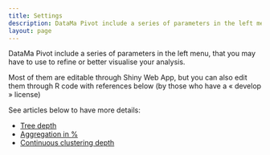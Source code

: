```yaml
---
title: Settings
description: DataMa Pivot include a series of parameters in the left menu, that you may have to use to refine or better visualise your analysis.
layout: page
---
```


DataMa Pivot include a series of parameters in the left menu, that you may have to use to refine or better visualise your analysis.

Most of them are editable through Shiny Web App, but you can also edit them through R code with references below (by those who have a « develop » license)

See articles below to have more details:

* [Tree depth]({{site.url}}/{{site.baseurl}}/core_app/pivot/web_application/menu/settings/tree_depth)
* [Aggregation in %]({{site.url}}/{{site.baseurl}}/core_app/pivot/web_application/menu/settings/aggregation_in_percent)
* [Continuous clustering depth]({{site.url}}/{{site.baseurl}}/core_app/pivot/web_application/menu/settings/continuous_clustering_depth)
